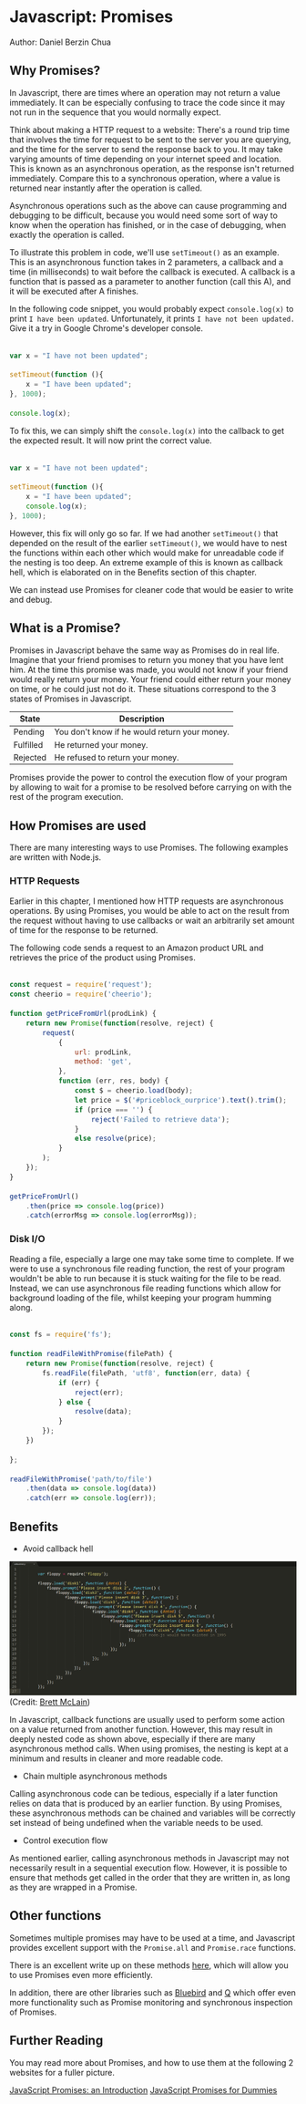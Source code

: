 # Javascript: Promises

Author: Daniel Berzin Chua

## Why Promises?

In Javascript, there are times where an operation may not return a value immediately.
It can be especially confusing to trace the code since it may not run in the sequence that you would normally expect.

Think about making a HTTP request to a website: There's a round trip time that involves the time for request to be sent to the server you are querying, and the time for the server to send the response back to you. It may take varying amounts of time depending on your internet speed and location.
This is known as an asynchronous operation, as the response isn't returned immediately. Compare this to a synchronous operation, where a value is returned near instantly after the operation is called.

Asynchronous operations such as the above can cause programming and debugging to be difficult, because you would need some sort of way to know when the operation has finished, or in the case of debugging, when exactly the operation is called.

To illustrate this problem in code, we'll use `setTimeout()` as an example. This is an asynchronous function takes in 2 parameters, a callback and a time (in milliseconds) to wait before the callback is executed. A callback is a function that is passed as a parameter to another function (call this A), and it will be executed after A finishes.

In the following code snippet, you would probably expect `console.log(x)` to print `I have been updated`. Unfortunately, it prints `I have not been updated.` Give it a try in Google Chrome's developer console.

```javascript

var x = "I have not been updated";

setTimeout(function (){
    x = "I have been updated";
}, 1000);

console.log(x);

```

To fix this, we can simply shift the `console.log(x)` into the callback to get the expected result. It will now print the correct value.

```javascript

var x = "I have not been updated";

setTimeout(function (){
    x = "I have been updated";
    console.log(x);
}, 1000);

```

However, this fix will only go so far. If we had another `setTimeout()` that depended on the result of the earlier `setTimeout()`, we would have to nest the functions within each other which would make for unreadable code if the nesting is too deep. An extreme example of this is known as callback hell, which is elaborated on in the Benefits section of this chapter.

We can instead use Promises for cleaner code that would be easier to write and debug.

## What is a Promise?
Promises in Javascript behave the same way as Promises do in real life. Imagine that your friend promises to return you money that you have lent him. At the time this promise was made, you would not know if your friend would really return your money. Your friend could either return your money on time, or he could just not do it.
These situations correspond to the 3 states of Promises in Javascript.

| State | Description |
| ------ | ----------- |
|Pending | You don't know if he would return your money. |
|Fulfilled | He returned your money. |
|Rejected | He refused to return your money. |


Promises provide the power to control the execution flow of your program by allowing  to wait for a promise to be resolved before carrying on with the rest of the program execution.

## How Promises are used

There are many interesting ways to use Promises. The following examples are written with Node.js.

### HTTP Requests

Earlier in this chapter, I mentioned how HTTP requests are asynchronous operations. By using Promises, you would be able to act on the result from the request without having to use callbacks or wait an arbitrarily set amount of time for the response to be returned.

The following code sends a request to an Amazon product URL and retrieves the price of the product using Promises.

```javascript

const request = require('request');
const cheerio = require('cheerio');

function getPriceFromUrl(prodLink) {
    return new Promise(function(resolve, reject) {
        request(
            {
                url: prodLink,
                method: 'get',
            },
            function (err, res, body) {
                const $ = cheerio.load(body);
                let price = $('#priceblock_ourprice').text().trim();
                if (price === '') {
                    reject('Failed to retrieve data');
                }
                else resolve(price);
            }
        );
    });
}

getPriceFromUrl()
    .then(price => console.log(price))
    .catch(errorMsg => console.log(errorMsg));

```

### Disk I/O

Reading a file, especially a large one may take some time to complete. If we were to use a synchronous file reading function, the rest of your program wouldn't be able to run because it is stuck waiting for the file to be read. Instead, we can use asynchronous file reading functions which allow for background loading of the file, whilst keeping your program humming along.

```javascript

const fs = require('fs');

function readFileWithPromise(filePath) {
    return new Promise(function(resolve, reject) {
        fs.readFile(filePath, 'utf8', function(err, data) {
            if (err) {
                reject(err);
            } else {
                resolve(data);
            }
        });
    })

};

readFileWithPromise('path/to/file')
    .then(data => console.log(data))
    .catch(err => console.log(err));

```


## Benefits

- Avoid callback hell

![Callback Hell](callbackhell.png)
(Credit: [Brett McLain](http://blog.mclain.ca/))

In Javascript, callback functions are usually used to perform some action on a value returned from another function. However, this may result in deeply nested code as shown above, especially if there are many asynchronous method calls. When using promises, the nesting is kept at a minimum and results in cleaner and more readable code.

- Chain multiple asynchronous methods

Calling asynchronous code can be tedious, especially if a later function relies on data that is produced by an earlier function. By using Promises, these asynchronous methods can be chained and variables will be correctly set instead of being undefined when the variable needs to be used.

- Control execution flow

As mentioned earlier, calling asynchronous methods in Javascript may not necessarily result in a sequential execution flow. However, it is possible to ensure that methods get called in the order that they are written in, as long as they are wrapped in a Promise.

## Other functions

Sometimes multiple promises may have to be used at a time, and Javascript provides excellent support with the `Promise.all` and `Promise.race` functions.

There is an excellent write up on these methods [here](https://davidwalsh.name/promises), which will allow you to use Promises even more efficiently.

In addition, there are other libraries such as [Bluebird](http://bluebirdjs.com/docs/getting-started.html) and [Q](https://github.com/kriskowal/q) which offer even more functionality such as Promise monitoring and synchronous inspection of Promises.

## Further Reading

You may read more about Promises, and how to use them at the following 2 websites for a fuller picture.

[JavaScript Promises: an Introduction](https://developers.google.com/web/fundamentals/primers/promises)
[JavaScript Promises for Dummies](https://scotch.io/tutorials/javascript-promises-for-dummies)
